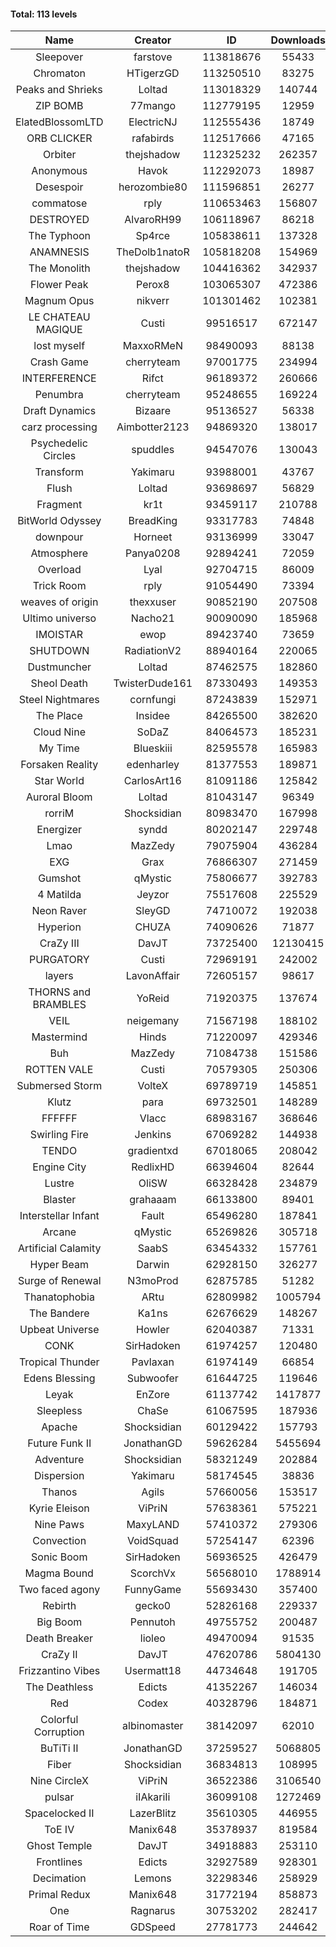 #### Total: 113 levels

| Name | Creator | ID | Downloads | Likes |
|:---:|:---:|:---:|:---:|:---:|
| Sleepover | farstove | 113818676 | 55433 | 2698
| Chromaton | HTigerzGD | 113250510 | 83275 | 2907
| Peaks and Shrieks | Loltad | 113018329 | 140744 | 5098
| ZIP BOMB | 77mango | 112779195 | 12959 | 527
| ElatedBlossomLTD | ElectricNJ | 112555436 | 18749 | 656
| ORB CLICKER | rafabirds | 112517666 | 47165 | 2084
| Orbiter | thejshadow | 112325232 | 262357 | 7589
| Anonymous | Havok | 112292073 | 18987 | 758
| Desespoir | herozombie80 | 111596851 | 26277 | 1669
| commatose | rply | 110653463 | 156807 | 8167
| DESTROYED | AlvaroRH99 | 106118967 | 86218 | 2671
| The Typhoon | Sp4rce | 105838611 | 137328 | 5415
| ANAMNESIS | TheDolb1natoR | 105818208 | 154969 | 8105
| The Monolith | thejshadow | 104416362 | 342937 | 8457
| Flower Peak | Perox8 | 103065307 | 472386 | 14235
| Magnum Opus | nikverr | 101301462 | 102381 | 3128
| LE CHATEAU MAGIQUE | Custi | 99516517 | 672147 | 22404
| lost myself | MaxxoRMeN | 98490093 | 88138 | 4893
| Crash Game | cherryteam | 97001775 | 234994 | 12204
| INTERFERENCE | Rifct | 96189372 | 260666 | 9649
| Penumbra | cherryteam | 95248655 | 169224 | 9186
| Draft Dynamics | Bizaare | 95136527 | 56338 | 3189
| carz processing | Aimbotter2123 | 94869320 | 138017 | 4029
| Psychedelic Circles | spuddles | 94547076 | 130043 | 5413
| Transform | Yakimaru | 93988001 | 43767 | 1924
| Flush | Loltad | 93698697 | 56829 | 2671
| Fragment | kr1t | 93459117 | 210788 | 6686
| BitWorld Odyssey | BreadKing | 93317783 | 74848 | 4617
| downpour | Horneet | 93136999 | 33047 | 1891
| Atmosphere | Panya0208 | 92894241 | 72059 | 4764
| Overload | Lyal | 92704715 | 86009 | 4670
| Trick Room | rply | 91054490 | 73394 | 3299
| weaves of origin  | thexxuser | 90852190 | 207508 | 7405
| Ultimo universo | Nacho21 | 90090090 | 185968 | 11258
| IMOISTAR | ewop | 89423740 | 73659 | 3659
| SHUTDOWN | RadiationV2 | 88940164 | 220065 | 8437
| Dustmuncher | Loltad | 87462575 | 182860 | 7105
| Sheol Death | TwisterDude161 | 87330493 | 149353 | 5517
| Steel Nightmares | cornfungi | 87243839 | 152971 | 6237
| The  Place | Insidee | 84265500 | 382620 | 10339
| Cloud Nine | SoDaZ | 84064573 | 185231 | 6779
| My Time | Blueskiii | 82595578 | 165983 | 9940
| Forsaken Reality | edenharley | 81377553 | 189871 | 8390
| Star World | CarlosArt16 | 81091186 | 125842 | 6763
| Auroral Bloom | Loltad | 81043147 | 96349 | 5538
| rorriM | Shocksidian | 80983470 | 167998 | 7444
| Energizer | syndd | 80202147 | 229748 | 12667
| Lmao | MazZedy | 79075904 | 436284 | 23350
| EXG | Grax | 76866307 | 271459 | 13705
| Gumshot | qMystic | 75806677 | 392783 | 21186
| 4 Matilda | Jeyzor | 75517608 | 225529 | 10441
| Neon Raver | SleyGD | 74710072 | 192038 | 7824
| Hyperion | CHUZA | 74090626 | 71877 | 3926
| CraZy III | DavJT | 73725400 | 12130415 | 651425
| PURGATORY | Custi | 72969191 | 242002 | 11586
| layers | LavonAffair | 72605157 | 98617 | 4636
| THORNS and BRAMBLES | YoReid | 71920375 | 137674 | 7299
| VEIL | neigemany | 71567198 | 188102 | 8798
| Mastermind | Hinds | 71220097 | 429346 | 20229
| Buh | MazZedy | 71084738 | 151586 | 9080
| ROTTEN VALE | Custi | 70579305 | 250306 | 11222
| Submersed Storm |  VolteX | 69789719 | 145851 | 7051
| Klutz | para | 69732501 | 148289 | 7193
| FFFFFF | Vlacc | 68983167 | 368646 | 16193
| Swirling Fire | Jenkins | 67069282 | 144938 | 7114
| TENDO | gradientxd | 67018065 | 208042 | 13520
| Engine City | RedlixHD | 66394604 | 82644 | 5205
| Lustre | OliSW | 66328428 | 234879 | 6790
| Blaster | grahaaam | 66133800 | 89401 | 3647
| Interstellar Infant | Fault | 65496280 | 187841 | 13731
| Arcane | qMystic | 65269826 | 305718 | 23577
| Artificial Calamity | SaabS | 63454332 | 157761 | 5008
| Hyper Beam | Darwin | 62928150 | 326277 | 9661
| Surge of Renewal | N3moProd | 62875785 | 51282 | 3213
| Thanatophobia | ARtu | 62809982 | 1005794 | 59981
| The Bandere | Ka1ns | 62676629 | 148267 | 5171
| Upbeat Universe | Howler | 62040387 | 71331 | 3988
| CONK | SirHadoken | 61974257 | 120480 | 4944
| Tropical Thunder | Pavlaxan | 61974149 | 66854 | 3930
| Edens Blessing | Subwoofer | 61644725 | 119646 | 6611
| Leyak | EnZore | 61137742 | 1417877 | 84508
| Sleepless | ChaSe | 61067595 | 187936 | 11055
| Apache | Shocksidian | 60129422 | 157793 | 7530
| Future Funk II | JonathanGD | 59626284 | 5455694 | 272987
| Adventure | Shocksidian | 58321249 | 202884 | 7216
| Dispersion | Yakimaru | 58174545 | 38836 | 2106
| Thanos | Agils | 57660056 | 153517 | 9837
| Kyrie Eleison | ViPriN | 57638361 | 575221 | 24789
| Nine Paws | MaxyLAND | 57410372 | 279306 | 16977
| Convection | VoidSquad | 57254147 | 62396 | 2986
| Sonic Boom | SirHadoken | 56936525 | 426479 | 13508
| Magma Bound | ScorchVx | 56568010 | 1788914 | 118532
| Two faced agony | FunnyGame | 55693430 | 357400 | 17178
| Rebirth | gecko0 | 52826168 | 229337 | 15134
| Big Boom | Pennutoh | 49755752 | 200487 | 12717
| Death Breaker | lioleo | 49470094 | 91535 | 4223
| CraZy II | DavJT | 47620786 | 5804130 | 291676
| Frizzantino Vibes | Usermatt18 | 44734648 | 191705 | 13149
| The Deathless | Edicts | 41352267 | 146034 | 10034
| Red | Codex | 40328796 | 184871 | 11869
| Colorful Corruption | albinomaster | 38142097 | 62010 | 2628
| BuTiTi II | JonathanGD | 37259527 | 5068805 | 269823
| Fiber | Shocksidian | 36834813 | 108995 | 8966
| Nine CircleX | ViPriN | 36522386 | 3106540 | 132293
| pulsar | iIAkariIi | 36099108 | 1272469 | 154692
| Spacelocked II | LazerBlitz | 35610305 | 446955 | 31260
| ToE IV  | Manix648 | 35378937 | 819584 | 49268
| Ghost Temple | DavJT | 34918883 | 253110 | 15984
| Frontlines | Edicts | 32927589 | 928301 | 57254
| Decimation | Lemons | 32298346 | 258929 | 20114
| Primal Redux | Manix648 | 31772194 | 858873 | 61364
| One | Ragnarus | 30753202 | 282417 | 23202
| Roar of Time | GDSpeed | 27781773 | 244642 | 18649
